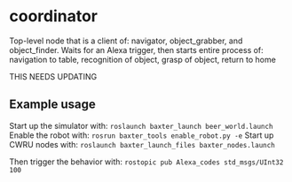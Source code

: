# coordinator

Top-level node that is a client of: navigator, object_grabber, and object_finder.
Waits for an Alexa trigger, then starts entire process of: navigation to table,
recognition of object, grasp of object, return to home

THIS NEEDS UPDATING
## Example usage
Start up the simulator with:
`roslaunch baxter_launch beer_world.launch`
Enable the robot with:
`rosrun baxter_tools enable_robot.py -e`
Start up CWRU nodes with:
`roslaunch baxter_launch_files baxter_nodes.launch`

Then trigger the behavior with:
`rostopic pub Alexa_codes std_msgs/UInt32 100`
    
